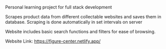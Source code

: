 Personal learning project for full stack development

Scrapes product data from different collectable websites and saves them in database. Scraping is done automatically in set intervals on server

Website includes basic search functions and filters for ease of browsing.

Website Link: https://figure-center.netlify.app/

